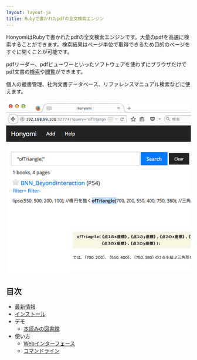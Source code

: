 ```yaml
---
layout: layout-ja
title: Rubyで書かれたpdfの全文検索エンジン
---
```

HonyomiはRubyで書かれたpdfの全文検索エンジンです。大量のpdfを高速に検索することができます。検索結果はページ単位で取得できるため目的のページをすぐに開くことが可能です。

pdfリーダー、pdfビューワーといったソフトウェアを使わずにブラウザだけでpdf文書の[検索](http://honyomi.ongaeshi.me/?query=%E6%97%A5%E6%9C%AC%E8%AA%9E+%E7%89%B9%E5%BE%B4)や[閲覧](http://honyomi.ongaeshi.me/v/6)ができます。

個人の蔵書管理、社内文書データベース、リファレンスマニュアル検索などに使えます。

<img alt='honyomi' src='https://raw.githubusercontent.com/ongaeshi/honyomi/master/images/honyomi-01.png' />

## 目次

- [最新情報](./news.html)
- [インストール](./install.html)
- デモ
  - [本読みの図書館](http://honyomi.ongaeshi.me/)
- 使い方
  - [Webインターフェース]()
  - [コマンドライン]()
